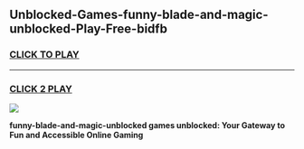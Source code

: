 
## Unblocked-Games-funny-blade-and-magic-unblocked-Play-Free-bidfb
<h3>
<a href="https://premium76.site?title=funny-blade-and-magic-unblocked&ref=23A">CLICK TO PLAY</a></h3>
<hr>

<h3>
<a href="https://premium76.site?title=funny-blade-and-magic-unblocked&ref=23A">CLICK 2 PLAY</a>
  
</h3>

<a href="https://premium76.site?title=funny-blade-and-magic-unblocked&ref=23A"><img src="https://clearcache.store/games.png"></a>


**funny-blade-and-magic-unblocked games unblocked: Your Gateway to Fun and Accessible Online Gaming**
